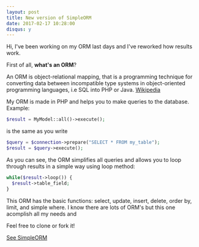 ```yaml
---
layout: post
title: New version of SimpleORM
date: 2017-02-17 10:28:00
disqus: y
---
```


Hi, 
I've been working on my ORM last days and I've reworked how results work.

First of all, **what's an ORM**?

An ORM is object-relational mapping, that is a programming technique for converting data between incompatible 
type systems in object-oriented programming languages, i.e SQL into PHP or Java. [Wikipedia](https://en.wikipedia.org/wiki/Object-relational_mapping)

My ORM is made in PHP and helps you to make queries to the database. Example:

```php
$result = MyModel::all()->execute();
```

is the same as you write

```php
$query = $connection->prepare("SELECT * FROM my_table");
$result = $query->execute();
```

As you can see, the ORM simplifies all queries and allows you to loop through results in a simple way using loop method:

```php
while($result->loop()) {
  $result->table_field;
}
```

This ORM has the basic functions: select, update, insert, delete, order by, limit, and simple where. I know there are 
lots of ORM's but this one acomplish all my needs and 

Feel free to clone or fork it!

[See SimpleORM](https://github.com/legomolina/simple-orm)

